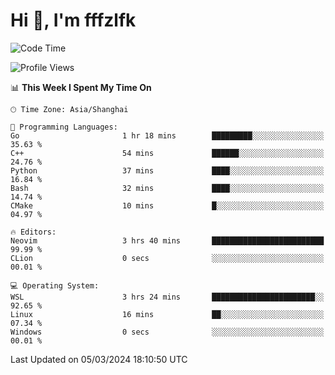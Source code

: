 # Hi 👋, I'm fffzlfk

<!--START_SECTION:waka-->
![Code Time](http://img.shields.io/badge/Code%20Time-671%20hrs%2045%20mins-blue)

![Profile Views](http://img.shields.io/badge/Profile%20Views-3-blue)

📊 **This Week I Spent My Time On** 

```text
🕑︎ Time Zone: Asia/Shanghai

💬 Programming Languages: 
Go                       1 hr 18 mins        █████████░░░░░░░░░░░░░░░░   35.63 % 
C++                      54 mins             ██████░░░░░░░░░░░░░░░░░░░   24.76 % 
Python                   37 mins             ████░░░░░░░░░░░░░░░░░░░░░   16.84 % 
Bash                     32 mins             ████░░░░░░░░░░░░░░░░░░░░░   14.74 % 
CMake                    10 mins             █░░░░░░░░░░░░░░░░░░░░░░░░   04.97 % 

🔥 Editors: 
Neovim                   3 hrs 40 mins       █████████████████████████   99.99 % 
CLion                    0 secs              ░░░░░░░░░░░░░░░░░░░░░░░░░   00.01 % 

💻 Operating System: 
WSL                      3 hrs 24 mins       ███████████████████████░░   92.65 % 
Linux                    16 mins             ██░░░░░░░░░░░░░░░░░░░░░░░   07.34 % 
Windows                  0 secs              ░░░░░░░░░░░░░░░░░░░░░░░░░   00.01 % 
```


 Last Updated on 05/03/2024 18:10:50 UTC
<!--END_SECTION:waka-->
